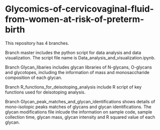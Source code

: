 # Glycomics-of-cervicovaginal-fluid-from-women-at-risk-of-preterm-birth

This repository has 4 branches. 

Branch master includes the python script for data analysis and data visualization. The script file name is Data_analysis_and_visualization.ipynb.  

Branch Glycan_libaries includes glycan libraries of N-glycans, O-glycans and glycotopes, including the information of mass and monosaccharide composition of each glycan. 

Branch R_functions_for_deisotoping_analysis include R script of key functions used for deisotoping analysis. 

Branch Glycan_peak_matches_and_glycan_identifications shows details of mono-isotopic peaks matches of glycans and glycan identifications. The glycan modifications file inlcude the information on sample code, sample collection time, glycan mass, glycan intensity and R squared value of each glycan.
